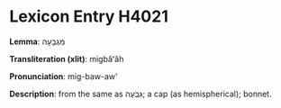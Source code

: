 # Lexicon Entry H4021

**Lemma**: מִגְבָּעָה

**Transliteration (xlit)**: migbâʻâh

**Pronunciation**: mig-baw-aw'

**Description**:
from the same as גִּבְעָה; a cap (as hemispherical); bonnet.
